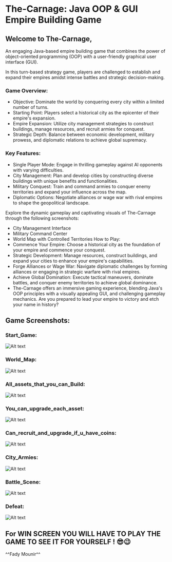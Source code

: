 
# The-Carnage:         Java OOP & GUI Empire Building Game


## Welcome to The-Carnage, 

An engaging Java-based empire building game that combines the power of object-oriented programming (OOP) with a user-friendly graphical user interface (GUI).

 In this turn-based strategy game, players are challenged to establish and expand their empires amidst intense battles and strategic decision-making.

### Game Overview:
 - Objective: Dominate the world by conquering every city within a limited number of turns.
 - Starting Point: Players select a historical city as the epicenter of their empire's expansion.
 - Empire Expansion: Utilize city management strategies to construct buildings, manage resources, and recruit armies for conquest.
 - Strategic Depth: Balance between economic development, military prowess, and diplomatic relations to achieve global supremacy.


### Key Features:
 - Single Player Mode: Engage in thrilling gameplay against AI opponents with varying difficulties.
 - City Management: Plan and develop cities by constructing diverse buildings with unique benefits and functionalities.
 - Military Conquest: Train and command armies to conquer enemy territories and expand your influence across the map.
 - Diplomatic Options: Negotiate alliances or wage war with rival empires to shape the geopolitical landscape.



Explore the dynamic gameplay and captivating visuals of The-Carnage through the following screenshots:

 - City Management Interface
 - Military Command Center
 - World Map with Controlled Territories
How to Play:
 - Commence Your Empire: Choose a historical city as the foundation of your empire and commence your conquest.
 - Strategic Development: Manage resources, construct buildings, and expand your cities to enhance your empire's capabilities.
 - Forge Alliances or Wage War: Navigate diplomatic challenges by forming alliances or engaging in strategic warfare with rival empires.
 - Achieve Global Domination: Execute tactical maneuvers, dominate battles, and conquer enemy territories to achieve global dominance.
 - The-Carnage offers an immersive gaming experience, blending Java's OOP principles with a visually appealing GUI, and challenging gameplay mechanics. Are you prepared to lead your empire to victory and etch your name in history?


## Game Screenshots:

### Start_Game: 

![Alt text](Start_Game.png)

### World_Map:

![Alt text](World_Map.png)


### All_assets_that_you_can_Build:

![Alt text](All_assets_that_you_can_Build.png)


### You_can_upgrade_each_asset:

![Alt text](You_can_upgrade_each_asset.png)


### Can_recruit_and_upgrade_if_u_have_coins:

![Alt text](Can_recruit_and_upgrade_if_u_have_coins.png)


### City_Armies:

![Alt text](City_Armies.png)


### Battle_Scene:

![Alt text](Battle_Scene.png)


### Defeat:
![Alt text](Defeat.png)


## For WIN SCREEN YOU WILL HAVE TO PLAY THE GAME TO SEE IT FOR YOURSELF ! 😎😉

^^Fady Mounir^^ 
